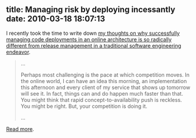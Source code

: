 title: Managing risk by deploying incessantly
date: 2010-03-18 18:07:13
---

<p>I recently took the time to write down <a href="http://omniti.com/seeds/online-application-deployment-reducing-risk">my thoughts on why successfully managing code deployments in an online architecture is so radically different from release management in a traditional software engineering endeavor</a>.</p>  <blockquote> <p>...</p> <p> Perhaps most challenging is the pace at which competition moves. In the online world, I can have an idea this morning, an implementation this afternoon and every client of my service that shows up tomorrow will see it. In fact, things can and do happen much faster than that. You might think that rapid concept-to-availability push is reckless. You might be right. But, your competition is doing it. </p> <p>...</p> </blockquote>  <p><a href="http://omniti.com/seeds/online-application-deployment-reducing-risk">Read more</a>.</p>
